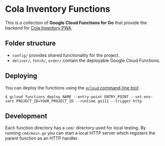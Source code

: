 # Cola Inventory Functions

This is a collection of **Google Cloud Functions for Go** that provide the backend for [Cola Inventory PWA](https://github.com/jonaskay/cola-inventory-pwa).

## Folder structure

* `config/` provides shared functionality for the project.
* `deliver/`, `fetch/`, `order/` contain the deployable Google Cloud Functions.

## Deploying

You can deploy the functions using the [`gcloud` command-line tool](https://cloud.google.com/sdk/gcloud/reference/functions/deploy):

    $ gcloud functions deploy NAME --entry-point ENTRY_POINT --set-env-vars PROJECT_ID=YOUR_PROJECT_ID --runtime go111 --trigger-http

## Development

Each function directory has a `cmd/` directory used for local testing. By running `cmd/main.go` you can start a local HTTP server which registers the parent function as an HTTP handler.
